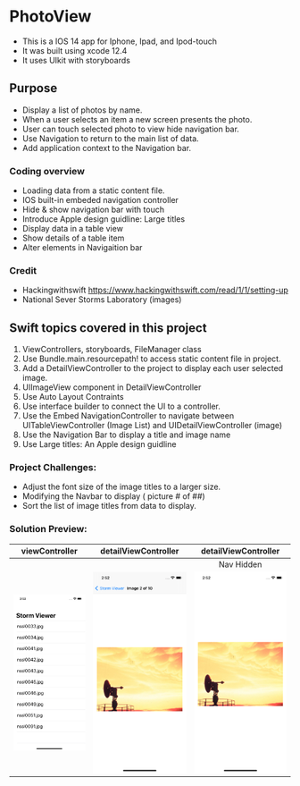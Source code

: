 # PhotoView 
* This is a IOS 14 app for Iphone, Ipad, and Ipod-touch 
* It was built using xcode 12.4
* It uses UIkit with storyboards

## Purpose
* Display a list of photos by name.
* When a user selects an item a new screen presents the photo.
* User can touch selected photo to view hide navigation bar.
* Use Navigation to return to the main list of data.
* Add application context to the Navigation bar.

### Coding overview
* Loading data from a static content file.
* IOS built-in embeded navigation controller
* Hide & show navigation bar with touch 
* Introduce Apple design guidline: Large titles
* Display data in a table view
* Show details of a table item
* Alter elements in Navigaition bar

### Credit
* Hackingwithswift
https://www.hackingwithswift.com/read/1/1/setting-up
* National Sever Storms Laboratory (images)

## Swift topics covered in this project
1. ViewControllers, storyboards, FileManager class
2. Use Bundle.main.resourcepath! to access static content file in project.
3. Add a DetailViewController to the project to display each user selected image.
4. UIImageView component in DetailViewController
5. Use Auto Layout Contraints
6. Use interface builder to connect the UI to a controller.
7. Use the Embed NavigationController to navigate between UITableViewController (Image List) and UIDetailViewController (image)
8. Use the Navigation Bar to display a title and image name
9. Use Large titles: An Apple design guidline
### Project Challenges:
* Adjust the font size of the image titles to a larger size.
* Modifying the Navbar to display (  picture # of ##)
* Sort the list of image titles from data to display.
### Solution Preview:
| viewController | detailViewController | detailViewController |
| :---------------:  | :----------------:  | :----------------:  |
|                          |                            | Nav Hidden       |
| <img src="https://github.com/benjkent/Hacking-with-Swift-UIkit/blob/main/screenshots/viewController.png"> | <img src="https://github.com/benjkent/Hacking-with-Swift-UIkit/blob/main/screenshots/detailViewNav.png"> | <img src="https://github.com/benjkent/Hacking-with-Swift-UIkit/blob/main/screenshots/detailViewFocus.png" >|

